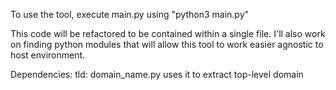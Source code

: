 To use the tool, execute main.py using "python3 main.py"

This code will be refactored to be contained within a single file. I'll also work on finding python modules that will allow this tool to work easier agnostic to host environment.

Dependencies:
	tld: domain_name.py uses it to extract top-level domain

